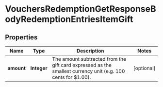 

# VouchersRedemptionGetResponseBodyRedemptionEntriesItemGift


## Properties

| Name | Type | Description | Notes |
|------------ | ------------- | ------------- | -------------|
|**amount** | **Integer** | The amount subtracted from the gift card expressed as the smallest currency unit (e.g. 100 cents for $1.00). |  [optional] |




